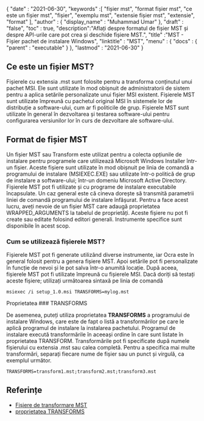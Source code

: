 {
  "date" : "2021-06-30",
  "keywords" :[ "fișier mst", "format fișier mst", "ce este un fișier mst", "fișier", "exemplu mst", "extensie fișier mst", "extensie", "format" ],
  "author" : {
    "display_name" : "Muhammad Umar"
},
  "draft" : "false",
  "toc" : true,
  "description":"Aflați despre formatul de fișier MST și despre API-urile care pot crea și deschide fișiere MST.",
  "title" :"MST - Fișier pachet de instalare Windows",
  "linktitle" : "MST",
  "menu" : {
    "docs" : {
      "parent" : "executable"
}
},
  "lastmod" : "2021-06-30"
}

## Ce este un fișier MST?
Fișierele cu extensia .mst sunt folosite pentru a transforma conținutul unui pachet MSI. Ele sunt utilizate în mod obișnuit de administratorii de sistem pentru a aplica setările personalizate unui fișier MSI existent. Fișierele MST sunt utilizate împreună cu pachetul original MSI în sistemele lor de distribuție a software-ului, cum ar fi politicile de grup. Fișierele MST sunt utilizate în general în dezvoltarea și testarea software-ului pentru configurarea versiunilor lor în curs de dezvoltare ale software-ului.

## Format de fișier MST
Un fișier MST sau Transform este utilizat pentru a colecta opțiunile de instalare pentru programele care utilizează Microsoft Windows Installer într-un fișier. Aceste fișiere sunt utilizate în mod obișnuit pe linia de comandă a programului de instalare (MSIEXEC.EXE) sau utilizate într-o politică de grup de instalare a software-ului; într-un domeniu Microsoft Active Directory. Fișierele MST pot fi utilizate și cu programe de instalare executabile încapsulate. Un caz general este că cineva dorește să transmită parametrii liniei de comandă programului de instalare înfășurat. Pentru a face acest lucru, aveți nevoie de un fișier MST care adaugă proprietatea WRAPPED_ARGUMENTS la tabelul de proprietăți. Aceste fișiere nu pot fi create sau editate folosind editori generali. Instrumente specifice sunt disponibile în acest scop.

### Cum se utilizează fișierele MST?
Fișierele MST pot fi generate utilizând diverse instrumente, iar Ocra este în general folosit pentru a genera fișiere MST. Apoi setările pot fi personalizate în funcție de nevoi și le pot salva într-o anumită locație. După aceea, fișierele MST pot fi utilizate împreună cu fișierele MSI. Dacă doriți să testați aceste fișiere; utilizați următoarea sintaxă pe linia de comandă

```
msiexec /i setup_1.0.msi TRANSFORMS=mylog.mst
```
Proprietatea ### TRANSFORMS

De asemenea, puteți utiliza proprietatea **TRANSFORMS** a programului de instalare Windows, care este de fapt o listă a transformărilor pe care le aplică programul de instalare la instalarea pachetului. Programul de instalare execută transformările în aceeași ordine în care sunt listate în proprietatea TRANSFORM. Transformările pot fi specificate după numele fișierului cu extensia .mst sau calea completă. Pentru a specifica mai multe transformări, separați fiecare nume de fișier sau un punct și virgulă, ca exemplul următor.

```
TRANSFORMS=transform1.mst;transform2.mst;transform3.mst
```

## Referințe

* [Fișiere de transformare MST](https://www.exemsi.com/documentation/mst-transformation-files/)
* [proprietatea TRANSFORMS](https://learn.microsoft.com/en-us/windows/win32/msi/transforms)


